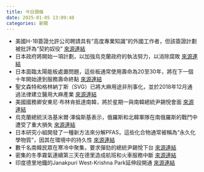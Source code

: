 ```yaml
---
title: 今日頭條
date: 2025-01-05 13:09:48
categories: 新聞            
---
```

- 美國H-1B簽證允許公司聘請具有“高度專業知識”的外國工作者，但該簽證計劃被批評為“契約奴役” [來源連結](https://www.theguardian.com/commentisfree/2025/jan/05/forget-talk-of-defending-workers-the-us-visa-feud-is-about-the-markets-needs)
- 日本政府將開始一項計劃，以加強烏克蘭政府的執法努力，以消除腐敗 [來源連結](https://www.japantimes.co.jp/news/2025/01/05/japan/japan-ukraine-corruption-fight/)
- 日本面臨太陽能板處置問題，這些板通常使用壽命為20至30年，將在下一個十年開始達到服務壽命終點 [來源連結](https://www.japantimes.co.jp/news/2025/01/05/japan/japan-used-solar-panel-disposal/)
- 聖文森特和格林納丁斯（SVG）已將大麻用途非刑事化，並於2018年12月通過法律建立醫用大麻產業 [來源連結](https://www.theguardian.com/world/2025/jan/05/the-rastafarians-opening-up-caribbean-cannabis-farms-to-build-a-flourishing-medical-industry)
- 美國國務卿安東尼·布林肯抵達南韓，將於星期一與南韓總統尹錫悅會面 [來源連結](https://www.japantimes.co.jp/news/2025/01/05/asia-pacific/politics/south-korea-crisis-blinken/)
- 烏克蘭總統沃洛基米爾·澤倫斯基表示，俄羅斯和北韓軍隊在南俄羅斯的戰鬥中遭受了重大損失 [來源連結](https://www.theguardian.com/world/2025/jan/05/ukraine-war-briefing-zelenskyy-reports-significant-russian-north-korean-troop-losses-in-kursk)
- 日本研究小組開發了一種新方法來分解PFAS，這些化合物通常被稱為“永久化學物質”，因其在環境中的持久性 [來源連結](https://www.japantimes.co.jp/news/2025/01/05/japan/science-health/japan-researchers-breakdown-forever-chemicals/)
- 數千名南韓民眾在寒冷中聚集，要求彈劾的總統尹錫悅下台 [來源連結](https://www.thehindu.com/news/international/south-korean-protesters-brave-cold-to-demand-yoons-ouster-as-detention-deadline-looms/article69064114.ece)
- 密集的冬季霧氣連續第三天在德里造成航班和火車服務中斷 [來源連結](https://www.thehindu.com/news/cities/Delhi/dense-winter-fog-disrupts-flight-train-services-in-delhi-for-third-day/article69063938.ece)
- 印度德里地鐵的Janakpuri West-Krishna Park延伸段開通 [來源連結](https://www.thehindu.com/news/national/prime-minister-narendra-modi-addresses-parivartan-rally-in-rohini-new-delhi/article69064354.ece)



